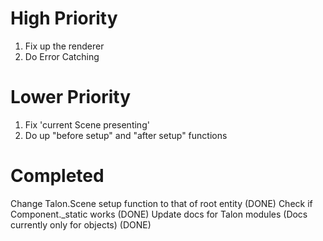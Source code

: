 # High Priority

1. Fix up the renderer
2. Do Error Catching

# Lower Priority

1. Fix 'current Scene presenting'
2. Do up "before setup" and "after setup" functions

# Completed

Change Talon.Scene setup function to that of root entity (DONE)
Check if Component._static works (DONE)
Update docs for Talon modules (Docs currently only for objects) (DONE)

